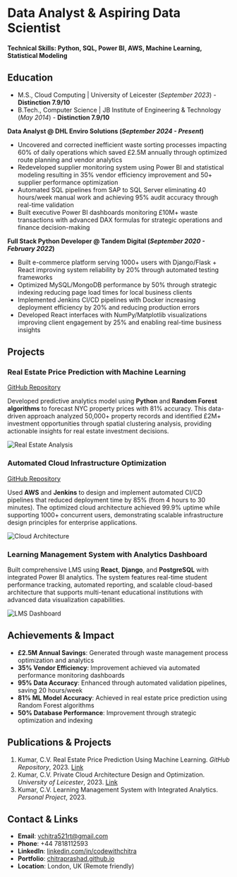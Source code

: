 # Data Analyst & Aspiring Data Scientist

#### Technical Skills: Python, SQL, Power BI, AWS, Machine Learning, Statistical Modeling

## Education
- M.S., Cloud Computing | University of Leicester (_September 2023_) - **Distinction 7.9/10**								       		
- B.Tech., Computer Science | JB Institute of Engineering & Technology (_May 2014_) - **Distinction 7.9/10**

**Data Analyst @ DHL Enviro Solutions (_September 2024 - Present_)**
- Uncovered and corrected inefficient waste sorting processes impacting 60% of daily operations which saved £2.5M annually through optimized route planning and vendor analytics
- Redeveloped supplier monitoring system using Power BI and statistical modeling resulting in 35% vendor efficiency improvement and 50+ supplier performance optimization
- Automated SQL pipelines from SAP to SQL Server eliminating 40 hours/week manual work and achieving 95% audit accuracy through real-time validation
- Built executive Power BI dashboards monitoring £10M+ waste transactions with advanced DAX formulas for strategic operations and finance decision-making

**Full Stack Python Developer @ Tandem Digital (_September 2020 - February 2022_)**
- Built e-commerce platform serving 1000+ users with Django/Flask + React improving system reliability by 20% through automated testing frameworks
- Optimized MySQL/MongoDB performance by 50% through strategic indexing reducing page load times for local business clients
- Implemented Jenkins CI/CD pipelines with Docker increasing deployment efficiency by 20% and reducing production errors
- Developed React interfaces with NumPy/Matplotlib visualizations improving client engagement by 25% and enabling real-time business insights

## Projects
### Real Estate Price Prediction with Machine Learning
[GitHub Repository](https://github.com/ChitraVKumar/Manhattan-Real-Estate-Analysis)

Developed predictive analytics model using **Python** and **Random Forest algorithms** to forecast NYC property prices with 81% accuracy. This data-driven approach analyzed 50,000+ property records and identified £2M+ investment opportunities through spatial clustering analysis, providing actionable insights for real estate investment decisions.

![Real Estate Analysis](/assets/img/real_estate_analysis.png)

### Automated Cloud Infrastructure Optimization
[GitHub Repository](https://github.com/ChitraVKumar/CloudComputing_WB_VPC_UoL_Project)

Used **AWS** and **Jenkins** to design and implement automated CI/CD pipelines that reduced deployment time by 85% (from 4 hours to 30 minutes). The optimized cloud architecture achieved 99.9% uptime while supporting 1000+ concurrent users, demonstrating scalable infrastructure design principles for enterprise applications.

![Cloud Architecture](/assets/img/cloud_architecture.png)

### Learning Management System with Analytics Dashboard

Built comprehensive LMS using **React**, **Django**, and **PostgreSQL** with integrated Power BI analytics. The system features real-time student performance tracking, automated reporting, and scalable cloud-based architecture that supports multi-tenant educational institutions with advanced data visualization capabilities.

![LMS Dashboard](/assets/img/lms_dashboard.png)

## Achievements & Impact
- **£2.5M Annual Savings**: Generated through waste management process optimization and analytics
- **35% Vendor Efficiency**: Improvement achieved via automated performance monitoring dashboards  
- **95% Data Accuracy**: Enhanced through automated validation pipelines, saving 20 hours/week
- **81% ML Model Accuracy**: Achieved in real estate price prediction using Random Forest algorithms
- **50% Database Performance**: Improvement through strategic optimization and indexing

## Publications & Projects
1. Kumar, C.V. Real Estate Price Prediction Using Machine Learning. *GitHub Repository*, 2023. [Link](https://github.com/ChitraVKumar/Manhattan-Real-Estate-Analysis)
2. Kumar, C.V. Private Cloud Architecture Design and Optimization. *University of Leicester*, 2023. [Link](https://github.com/ChitraVKumar/CloudComputing_WB_VPC_UoL_Project)
3. Kumar, C.V. Learning Management System with Integrated Analytics. *Personal Project*, 2023.

## Contact & Links
- **Email**: vchitra521rt@gmail.com
- **Phone**: +44 7818112593
- **LinkedIn**: [linkedin.com/in/codewithchitra](https://www.linkedin.com/in/codewithchitra/)
- **Portfolio**: [chitraprashad.github.io](https://github.com/ChitraVKumar)
- **Location**: London, UK (Remote friendly)
